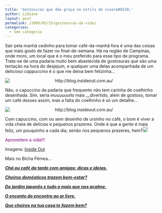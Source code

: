 ```yaml
---
title: 'Gostosuras que dão graça no estilo de viver&#8230;'
author: Lidiane
layout: post
permalink: /2009/05/15/gostosuras-da-vida/
categories:
  - Sem categoria
---
```

Sair pela manhã cedinho para tomar café-da-manhã fora é uma das coisas que mais gosto de fazer no final-de-semana. Há na região de Campinas, onde moro, um local que é o meu preferido para esse tipo de programa. Trata-se de uma padaria muito bem abastecida de gostosuras que são uma tentação na hora do desjejum, e qualquer uma delas acompanhada de um delicioso _cappuccino_ é o que me deixa bem felizinha…[](https://www.trololodemulher.com.br/2009/05/clip_image0013.gif)

<p style="text-align: center;">
  <img class="aligncenter" style="display: block; float: none; margin-left: auto; margin-right: auto;" title="http://blog.insideout.com.au/" src="http://3.bp.blogspot.com/_MH-mtZCatOc/Sf6UmTwNWfI/AAAAAAAAAj0/hyiqZnmEdC0/s400/amy1face.jpg" alt="http://blog.insideout.com.au/" />
</p>

Não, o capuccino da padaria que frequento não tem carinha de coelhinho desenhada. Sim, seria _muuuuuuito_ mais __divertido, além de gostoso, tomar um café desses assim, mas a falta do coelhinho é só um detalhe&#8230;

<p style="text-align: center;">
  <img class="aligncenter" style="display: block; float: none; margin-left: auto; margin-right: auto;" title="http://blog.insideout.com.au/" src="http://1.bp.blogspot.com/_MH-mtZCatOc/Sf6UmXHDIzI/AAAAAAAAAjs/QAxDvq3GWy0/s400/amy1coffeeface.jpg" alt="http://blog.insideout.com.au/" />
</p>

Com capuccino, com ou sem desenho de ursinho no café, o bom é viver a vida cheia de delícias e pequenos prazeres. Onde é que a gente é mais feliz, um pouquinho a cada dia, senão nos pequenos prazeres, hein?[<img style="display: inline;" title="clip_image001[8]" src="https://www.trololodemulher.com.br/2009/05/clip_image0018_thumb1.gif" alt="clip_image001[8]" width="18" height="18" />](https://www.trololodemulher.com.br/2009/05/clip_image00181.gif)

<span style="color: #800080;">Aproveitem a vida!!!</span>

Imagens: <a href="http://blog.insideout.com.au/" target="_blank" rel="noopener noreferrer">Inside Out</a>

Mais no Bicha Fêmea&#8230;

**_<a href="http://www.trololodemulher.com.br/2010/07/12/cha-cafe-da-tarde/" target="_self">Chá ou café da tarde com amigas: dicas e ideias.</a>_**

**_<a href="http://www.trololodemulher.com.br/2009/10/02/cheiros-domesticos/" target="_self">Cheiros domésticos trazem bem-estar?</a>_**

**_<a href="http://www.trololodemulher.com.br/2009/05/22/jardim-japones/" target="_self">Do jardim japonês e tudo o mais que nos acalme.</a>_**

**_<a href="http://www.trololodemulher.com.br/2009/04/06/refeicao-ao-ar-livre/" target="_self">O encanto do encontro ao ar livre.</a>_**

**_<a href="http://www.trololodemulher.com.br/2009/03/11/cheiros/" target="_self">Que cheiros na tua casa te fazem bem?</a>_**